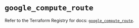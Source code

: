 # `google_compute_route`

Refer to the Terraform Registry for docs: [`google_compute_route`](https://registry.terraform.io/providers/hashicorp/google/6.23.0/docs/resources/compute_route).
